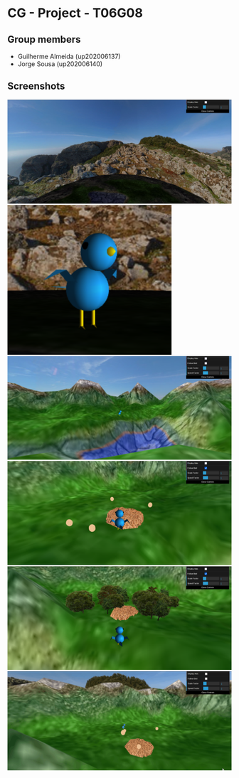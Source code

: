 # CG - Project - T06G08

## Group members

- Guilherme Almeida (up202006137)
- Jorge Sousa (up202006140)

## Screenshots

![MyPanorama](src/screenshots/project-t06g08-1.png)
![MyBird](src/screenshots/project-t06g08-2.png)
![MyTerrain](src/screenshots/project-t06g08-3.png)
![MyNestAndEggs](src/screenshots/project-t06g08-4.png)
![MyBillboard](src/screenshots/project-t06g08-5.png)
![ExtraFeature](src/screenshots/project-t06g08-6.gif)